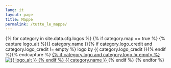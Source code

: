 ```yaml
---
lang: it
layout: page
title: Mappe
permalink: /tutte_le_mappe/
---
```


<div class="homepage-categories">
{% for category in site.data.cfg.logos %}
  {% if category.map == true %}
    {% capture logo_alt %}{{ category.name }}{% if category.logo_credit and category.logo_credit != empty %} logo by {{ category.logo_credit }}{% endif %}{% endcapture %}
    <a href="{{ site.baseurl }}/{{ category.link | slugify }}" class="thumbnail" title="{{ logo_alt }}">
      {% if category.logo and category.logo != empty %}
        <img src="{{ site.baseurl }}{{ category.logo }}" alt="{{ logo_alt }}">
      {% endif %}
      {{ category.name }}
    </a>
  {% endif %}
{% endfor %}
</div>
